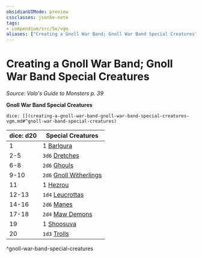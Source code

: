 ```yaml
---
obsidianUIMode: preview
cssclasses: json5e-note
tags:
- compendium/src/5e/vgm
aliases: ["Creating a Gnoll War Band; Gnoll War Band Special Creatures"]
---
```

# Creating a Gnoll War Band; Gnoll War Band Special Creatures
*Source: Volo's Guide to Monsters p. 39* 

**Gnoll War Band Special Creatures**

`dice: [](creating-a-gnoll-war-band-gnoll-war-band-special-creatures-vgm.md#^gnoll-war-band-special-creatures)`

| dice: d20 | Special Creatures |
|-----------|-------------------|
| 1 | 1 [Barlgura](/3-Mechanics/CLI/bestiary/fiend/barlgura.md) |
| 2-5 | `3d6` [Dretches](/3-Mechanics/CLI/bestiary/fiend/dretch.md) |
| 6-8 | `2d6` [Ghouls](/3-Mechanics/CLI/bestiary/undead/ghoul.md) |
| 9-10 | `2d6` [Gnoll Witherlings](/3-Mechanics/CLI/bestiary/undead/gnoll-witherling-mpmm.md) |
| 11 | 1 [Hezrou](/3-Mechanics/CLI/bestiary/fiend/hezrou.md) |
| 12-13 | `1d4` [Leucrottas](/3-Mechanics/CLI/bestiary/monstrosity/leucrotta-mpmm.md) |
| 14-16 | `2d6` [Manes](/3-Mechanics/CLI/bestiary/fiend/manes.md) |
| 17-18 | `2d4` [Maw Demons](/3-Mechanics/CLI/bestiary/fiend/maw-demon-mpmm.md) |
| 19 | 1 [Shoosuva](/3-Mechanics/CLI/bestiary/fiend/shoosuva-mpmm.md) |
| 20 | `1d3` [Trolls](/3-Mechanics/CLI/bestiary/giant/troll.md) |
^gnoll-war-band-special-creatures